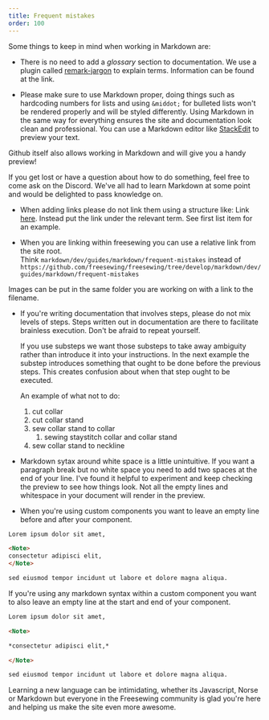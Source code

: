 ```yaml
---
title: Frequent mistakes
order: 100
---
```


Some things to keep in mind when working in Markdown are:

- There is no need to add a *glossary* section to documentation. We use a plugin called [remark-jargon](https://github.com/freesewing/freesewing/blob/develop/packages/remark-jargon/README.md) to explain terms. Information can be found at the link.

- Please make sure to use Markdown proper, doing things such as hardcoding numbers for lists and using ```&middot;``` for bulleted lists won't be rendered properly and will be styled differently. Using Markdown in the same way  for everything ensures the site and documentation look clean and professional. You can use a Markdown editor like [StackEdit](https://stackedit.io/) to preview your text.

<Note>
Github itself also allows working in Markdown and will give you a handy preview!
</Note>  

If you get lost or have a question about how to do something, feel free to come ask on the Discord. We've all had to learn Markdown at some point and would be delighted to pass knowledge on. 

- When adding links please do not link them using a structure like: Link [here](https://www.youtube.com/watch?v=dQw4w9WgXcQ). Instead put the link under the relevant term. See first list item for an example.

- When you are linking within freesewing you can use a relative link from the site root.  
Think ```markdown/dev/guides/markdown/frequent-mistakes``` instead of ```https://github.com/freesewing/freesewing/tree/develop/markdown/dev/guides/markdown/frequent-mistakes```  

Images can be put in the same folder you are working on with a link to the filename. 

- If you're writing documentation that involves steps, please do not mix levels of steps. Steps written out in documentation are there to facilitate brainless execution. Don't be afraid to repeat yourself.

    If you use substeps we want those substeps to take away ambiguity rather than introduce it into your instructions. In the next example the substep introduces something that ought to be done before the previous steps. This creates confusion about when that step ought to be executed. 

    An example of what not to do: 

    1. cut collar
    2. cut collar stand
    3.  sew collar stand to collar
        1. sewing staystitch collar and collar stand
    4. sew collar stand to neckline

- Markdown sytax around white space is a little unintuitive. If you want a paragraph break but no white space you need to add two spaces at the end of your line. I've found it helpful to experiment and keep checking the preview to see how things look. Not all the empty lines and whitespace in your document will render in the preview. 

- When you're using custom components you want to leave an empty line before and after your component. 

```markdown 
Lorem ipsum dolor sit amet,

<Note>
consectetur adipisci elit, 
</Note>

sed eiusmod tempor incidunt ut labore et dolore magna aliqua.
```

If you're using any markdown syntax within a custom component you want to also leave an empty line at the start and end of your component. 


```markdown
Lorem ipsum dolor sit amet,

<Note>

*consectetur adipisci elit,*

</Note>

sed eiusmod tempor incidunt ut labore et dolore magna aliqua.
```

Learning a new language can be intimidating, whether its Javascript, Norse or Markdown but everyone in the Freesewing community is glad you're here and helping us make the site even more awesome. 





